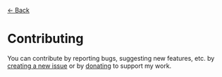 [← Back](../README.md)

# Contributing

You can contribute by reporting bugs, suggesting new features, etc. by [creating a new issue](/../../issues) or by [donating](https://ko-fi.com/prozilla) to support my work.

